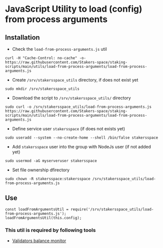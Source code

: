 # JavaScript Utility to load (config) from process arguments


## Installation
- Check the `load-from-process-arguments.js` util
```
curl -H "Cache-Control: no-cache" -o- https://raw.githubusercontent.com/Stakers-space/staking-scripts/main/utils/load-from-process-arguments/load-from-process-arguments.js
```
- Create `/srv/stakersspace_utils` directory, if does not exist yet
```
sudo mkdir /srv/stakersspace_utils
```
- Download the script to `/srv/stakersspace_utils/` directory
```
sudo curl -o /srv/stakersspace_utils/load-from-process-arguments.js https://raw.githubusercontent.com/Stakers-space/staking-scripts/main/utils/load-from-process-arguments/load-from-process-arguments.js
```
- Define service user `stakersspace` (if does not exists yet)
```
sudo useradd --system --no-create-home --shell /bin/false stakersspace
```
- Add `stakersspace` user into the group with NodeJs user (if not added yet)
```
sudo usermod -aG myserveruser stakersspace
```
- Set file ownership dfirectory
```
sudo chown -R stakersspace:stakersspace /srv/stakersspace_utils/load-from-process-arguments.js
```

## Use
```
const loadFromArgumentsUtil = require('/srv/stakersspace_utils/load-from-process-arguments.js');
loadFromArgumentsUtil(this.config);
```

### This util is required by following tools
- [Validators balance monitor](https://github.com/Stakers-space/staking-scripts/tree/main/monitor/validators_balance)